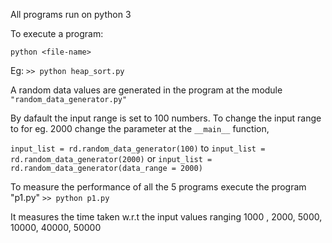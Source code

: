
All programs run on python 3


To execute a program:

`python <file-name>`


Eg: 
`>> python heap_sort.py`


A random data values are generated in the program at the module `"random_data_generator.py"`

By dafault the input range is set to 100 numbers.
To change the input range to for eg. 2000 change the parameter at the `__main__` function,

`input_list = rd.random_data_generator(100)`
to
`input_list = rd.random_data_generator(2000)`
or
`input_list = rd.random_data_generator(data_range = 2000)`


To measure the performance of all the 5 programs execute the program "p1.py"
`>> python p1.py`

It measures the time taken w.r.t the input values ranging 1000 , 2000, 5000, 10000, 40000, 50000

